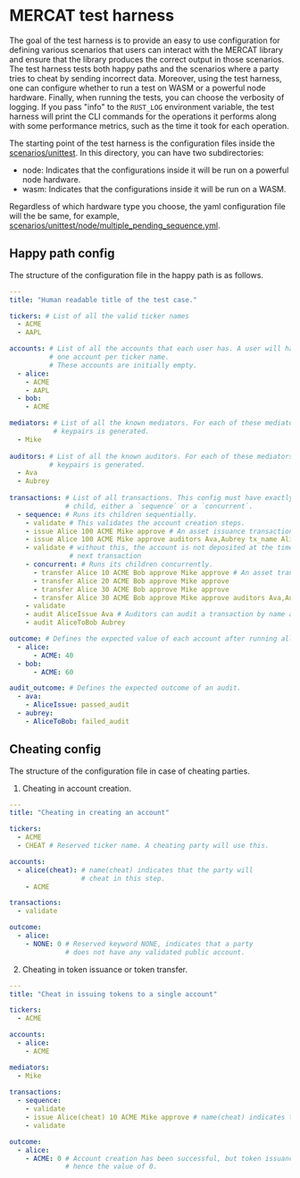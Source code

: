# MERCAT test harness

The goal of the test harness is to provide an easy to use configuration for defining various
scenarios that users can interact with the MERCAT library and ensure that the library produces
the correct output in those scenarios. The test harness tests both happy paths and the scenarios
where a party tries to cheat by sending incorrect data. Moreover, using the test harness, one
can configure whether to run a test on WASM or a powerful node hardware. Finally, when running the tests,
you can choose the verbosity of logging. If you pass "info" to the `RUST_LOG` environment variable,
the test harness will print the CLI commands for the operations it performs along with some
performance metrics, such as the time it took for each operation.


The starting point of the test harness is the configuration files inside the [scenarios/unittest][scenario].
In this directory, you can have two subdirectories:
- node: Indicates that the configurations inside it will be run on a powerful node hardware.
- wasm: Indicates that the configurations inside it will be run on a WASM.

Regardless of which hardware type you choose, the yaml configuration file will the be same, for example,
[scenarios/unittest/node/multiple_pending_sequence.yml][sample].

## Happy path config

The structure of the configuration file in the happy path is as follows.

```yaml
--- 
title: "Human readable title of the test case."

tickers: # List of all the valid ticker names
  - ACME
  - AAPL

accounts: # List of all the accounts that each user has. A user will have exactly
          # one account per ticker name.
          # These accounts are initially empty.
  - alice:
    - ACME
    - AAPL
  - bob:
    - ACME

mediators: # List of all the known mediators. For each of these mediators, a set of
           # keypairs is generated.
  - Mike
    
auditors: # List of all the known auditors. For each of these mediators, a set of
          # keypairs is generated.
  - Ava
  - Aubrey
    
transactions: # List of all transactions. This config must have exactly one
              # child, either a `sequence` or a `concurrent`.
  - sequence: # Runs its children sequentially.
    - validate # This validates the account creation steps.
    - issue Alice 100 ACME Mike approve # An asset issuance transaction.
    - issue Alice 100 ACME Mike approve auditors Ava,Aubrey tx_name AliceIssue # Optionally, asset issue transactions can be auditted by multiple auditors.
    - validate # without this, the account is not deposited at the time of the
               # next transaction
    - concurrent: # Runs its children concurrently.
      - transfer Alice 10 ACME Bob approve Mike approve # An asset transfer transaction.
      - transfer Alice 20 ACME Bob approve Mike approve
      - transfer Alice 30 ACME Bob approve Mike approve
      - transfer Alice 30 ACME Bob approve Mike approve auditors Ava,Aubrey tx_name AliceToBob # Optionally, asset transfer transactions can be auditted by multiple auditors.
    - validate
    - audit AliceIssue Ava # Auditors can audit a transaction by name at any point.
    - audit AliceToBob Aubrey

outcome: # Defines the expected value of each account after running all the transactions.
  - alice: 
      - ACME: 40
  - bob: 
      - ACME: 60

audit_outcome: # Defines the expected outcome of an audit.
  - ava:
    - AliceIssue: passed_audit
  - aubrey:
    - AliceToBob: failed_audit
```

## Cheating config

The structure of the configuration file in case of cheating parties.

1. Cheating in account creation.

```yaml
--- 
title: "Cheating in creating an account"

tickers: 
  - ACME
  - CHEAT # Reserved ticker name. A cheating party will use this.

accounts:
  - alice(cheat): # name(cheat) indicates that the party will
                  # cheat in this step.
    - ACME

transactions:
  - validate

outcome: 
  - alice:
    - NONE: 0 # Reserved keyword NONE, indicates that a party
              # does not have any validated public account.
```

2. Cheating in token issuance or token transfer.

```yaml
--- 
title: "Cheat in issuing tokens to a single account"

tickers: 
  - ACME

accounts:
  - alice:
    - ACME

mediators:
  - Mike
    
transactions:
  - sequence:
    - validate
    - issue Alice(cheat) 10 ACME Mike approve # name(cheat) indicates that the party will cheat.
    - validate

outcome: 
  - alice:
    - ACME: 0 # Account creation has been successful, but token issuance has failed,
              # hence the value of 0.

```

[scenario]: cli/mercat/common/scenarios/unittest
[sample]: cli/mercat/common/scenarios/unittest/node/multiple_pending_sequence.yml
